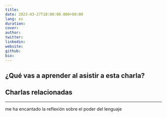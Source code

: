 ```yaml
---
title:
date: 2023-03-27T18:00:00.000+00:00
lang: es
duration: 
cover:
author: 
twitter: 
linkedin:
website: 
github: 
bio:
---
```


<EventSummary
    description=""
    poster="https://somosnlp.github.io/assets/images/eventos/"
    video="https://www.youtube.com/embed/"
    name=""
    website=""
    twitter=""
    linkedin=""
    github=""
    bio=""
/>

## ¿Qué vas a aprender al asistir a esta charla?

## Charlas relacionadas




---


me ha encantado la reflexión sobre el poder del lenguaje
